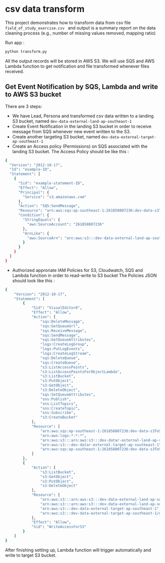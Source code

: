 # csv data transform

This project demonstrates how to transform data from csv file ```field_of_study_exercise.csv ``` and output is a summary report on the data cleaning process (e.g., number of
missing values removed, mapping ratio)

Run app : 
```bash
python transform.py
```
All the output records will be stored in AWS S3. We will use SQS and AWS Lambda function to get notification and file transformed whenever files received. 

## Get Event Notification by SQS, Lambda and write to AWS S3 bucket 
There are 3 steps: 
- We have Lead, Persona and transformed csv data written to a landing S3 bucket, named ```dev-data-external-land-ap-southeast-1 ```
- Create Event Notification in the landing S3 bucket in order to receive message from SQS whenever new event written to the S3. 
- Create another targeting S3 bucket, named ```dev-data-external-target-ap-southeast-1 ``` 
- Create an Access policy (Permissions) on SQS associated with the landing S3 bucket. The Access Policy should be like this : 
```bash 
{
  "Version": "2012-10-17",
  "Id": "example-ID",
  "Statement": [
    {
      "Sid": "example-statement-ID",
      "Effect": "Allow",
      "Principal": {
        "Service": "s3.amazonaws.com"
      },
      "Action": "SQS:SendMessage",
      "Resource": "arn:aws:sqs:ap-southeast-1:261858807236:dev-data-s3ToSqsTest",
      "Condition": {
        "StringEquals": {
          "aws:SourceAccount": "261858807236"
        },
        "ArnLike": {
          "aws:SourceArn": "arn:aws:s3:::dev-data-external-land-ap-southeast-1"
        }
      }
    }
  ]
} 
```
- Authorized approriate IAM Policies for S3, Cloudwatch, SQS and Lambda function in order to read-write to S3 bucket
The Policies JSON should look like this : 
```bash
{
    "Version": "2012-10-17",
    "Statement": [
        {
            "Sid": "VisualEditor0",
            "Effect": "Allow",
            "Action": [
                "sqs:DeleteMessage",
                "sqs:GetQueueUrl",
                "sqs:ReceiveMessage",
                "sqs:SendMessage",
                "sqs:GetQueueAttributes",
                "logs:CreateLogGroup",
                "logs:PutLogEvents",
                "logs:CreateLogStream",
                "sqs:DeleteQueue",
                "sqs:CreateQueue",
                "s3:ListAccessPoints",
                "s3:ListAccessPointsForObjectLambda",
                "s3:ListBucket",
                "s3:PutObject",
                "s3:GetObject",
                "s3:DeleteObject",
                "sqs:SetQueueAttributes",
                "sns:Publish",
                "sns:ListTopics",
                "sns:CreateTopic",
                "sns:Subscribe",
                "s3:CreateBucket"
            ],
            "Resource": [
                "arn:aws:sqs:ap-southeast-1:261858807236:dev-data-s3ToSqsTest",
                "arn:aws:logs:*:*:*",
                "arn:aws:s3:::arn:aws:s3:::dev-datar-external-land-ap-southeast-1",
                "arn:aws:s3:::dev-datar-external-target-ap-southeast-1",
                "arn:aws:sqs:ap-southeast-1:261858807236:dev-data-s3ToSqsTest"
            ]
        },
        {
            "Action": [
                "s3:ListBucket",
                "s3:GetObject",
                "s3:PutObject",
                "s3:DeleteObject"
            ],
            "Resource": [
                "arn:aws:s3:::arn:aws:s3:::dev-data-external-land-ap-southeast-1",
                "arn:aws:s3:::arn:aws:s3:::dev-data-external-land-ap-southeast-1/data_competitor/*",
                "arn:aws:s3:::dev-data-external-target-ap-southeast-1",
                "arn:aws:s3:::dev-data-external-target-ap-southeast-1/data_competitor/*"
            ],
            "Effect": "Allow",
            "Sid": "WriteAccessForS3"
        }
    ]
}

```
After finishing setting up, Lambda function will trigger automatically and write to target S3 bucket. 
